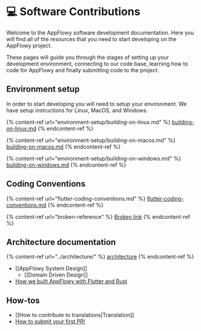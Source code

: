 # 💻 Software Contributions

Welcome to the AppFlowy software development documentation. Here you will find all of the resources that you need to start developing on the AppFlowy project.



These pages will guide you through the stages of setting up your development environment, connecting to our code base, learning how to code for AppFlowy and finally submitting code to the project.



## Environment setup

In order to start developing you will need to setup your environment. We have setup instructions for Linux, MacOS, and Windows.

{% content-ref url="environment-setup/building-on-linux.md" %}
[building-on-linux.md](environment-setup/building-on-linux.md)
{% endcontent-ref %}

{% content-ref url="environment-setup/building-on-macos.md" %}
[building-on-macos.md](environment-setup/building-on-macos.md)
{% endcontent-ref %}

{% content-ref url="environment-setup/building-on-windows.md" %}
[building-on-windows.md](environment-setup/building-on-windows.md)
{% endcontent-ref %}

## Coding Conventions

{% content-ref url="flutter-coding-conventions.md" %}
[flutter-coding-conventions.md](flutter-coding-conventions.md)
{% endcontent-ref %}

{% content-ref url="broken-reference" %}
[Broken link](broken-reference)
{% endcontent-ref %}

## Architecture documentation

{% content-ref url="../architecture/" %}
[architecture](../architecture/)
{% endcontent-ref %}

* \[\[AppFlowy System Design]]
  * \[\[Domain Driven Design]]
* [How we built AppFlowy with Flutter and Rust](https://github.com/AppFlowy-IO/appflowy/wiki/How-we-built-Appflowy-with-Flutter-and-Rust)

## How-tos

* \[\[How to contribute to translations|Translation]]
* [How to submit your first PR!](submitting-your-first-pull-request.md)
